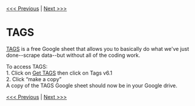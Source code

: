 [<<< Previous](scraping_data.md) | [Next >>>](resources.md)

# TAGS

[TAGS](https://tags.hawksey.info/) is a free Google sheet that allows you to basically do what we've just done--scrape data--but without all of the coding work.

To access TAGS:  
1\. Click on [Get TAGS](https://tags.hawksey.info/get-tags/) then click on Tags v6.1  
2\. Click “make a copy”  
A copy of the TAGS Google sheet should now be in your Google drive.


[<<< Previous](scraping_data.md) | [Next >>>](resources.md)
